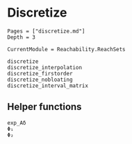 # Discretize

```@contents
Pages = ["discretize.md"]
Depth = 3
```

```@meta
CurrentModule = Reachability.ReachSets
```

```@docs
discretize
discretize_interpolation
discretize_firstorder
discretize_nobloating
discretize_interval_matrix
```

## Helper functions

```@docs
exp_Aδ
Φ₁
Φ₂
```
